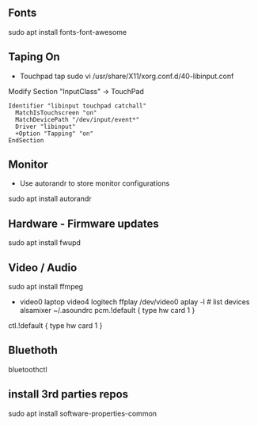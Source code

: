 ## Fonts
sudo apt install fonts-font-awesome

## Taping On 
- Touchpad tap
sudo vi /usr/share/X11/xorg.conf.d/40-libinput.conf

Modify Section "InputClass" -> TouchPad

    Identifier "libinput touchpad catchall"
      MatchIsTouchscreen "on"
      MatchDevicePath "/dev/input/event*"
      Driver "libinput"
      +Option "Tapping" "on"
    EndSection


## Monitor
- Use autorandr to store monitor configurations

sudo apt install autorandr 

## Hardware - Firmware updates
sudo apt install fwupd

## Video / Audio
sudo apt install ffmpeg
- video0 laptop video4 logitech
ffplay /dev/video0
aplay -l # list devices
alsamixer
~/.asoundrc
pcm.!default {
    type hw
    card 1
}

ctl.!default {
    type hw
    card 1
}

## Bluethoth
bluetoothctl

## install 3rd parties repos
sudo apt install software-properties-common

